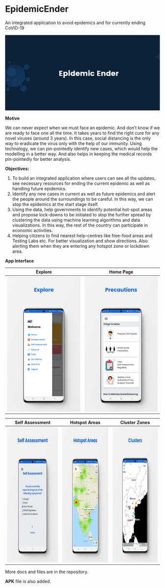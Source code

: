 # EpidemicEnder
An integrated application to avoid epidemics and for currently ending CoVID-19

<img src="covid images/featuregraphic.jpg">

__Motive__

We can never expect when we must face an epidemic. And don’t know if we are ready to face one all the time. It takes years to find the right cure for any novel viruses (around 3 years). In this case, social distancing is the only way to eradicate the virus only with the help of our immunity.
Using technology, we can pin-pointedly identify new cases, which would help the modelling in a better way. And also helps in keeping the medical records pin-pointedly for better analysis.

__Objectives:__

1. To build an integrated application where users can see all the updates, see
necessary resources for ending the current epidemic as well as handling future
epidemics.
2. Identify any new cases in current as well as future epidemics and alert the people around the surroundings to be careful. In this way, we can stop the epidemics at the start stage itself.
3. Using the data, help governments to identify potential hot-spot areas and
propose lock-downs to be initiated to stop the further spread by clustering the data using machine learning algorithms and data visualizations. In this way, the rest of the country can participate in economic activities.
4. Helping citizens to find nearest help-centres like free-food areas and Testing Labs etc. For better visualization and show directions. Also alerting them when they are entering any hotspot zone or lockdown area.

__App Interface__

| Explore  | Home Page |
| ------------- | ------------- |
| <img src="covid images/Frame 5.jpg" width=248 height=441> | <img src="covid images/Frame 1.jpg" width=248 height=441> |

| Self Assessment  | Hotspot Areas | Cluster Zones |
| ------------- | ------------- | ------------- |
| <img src="covid images/Frame 3.jpg" width=248 height=441> | <img src="covid images/Frame 4.jpg" width=248 height=441> | <img src="covid images/Frame 2.jpg" width=248 height=441> |

More docs and files are in the repository.

__APK__ file is also added.
